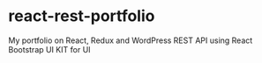 # react-rest-portfolio
My portfolio on React, Redux and WordPress REST API using React Bootstrap UI KIT for UI
